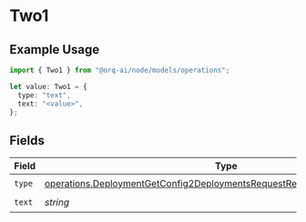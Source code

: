 # Two1

## Example Usage

```typescript
import { Two1 } from "@orq-ai/node/models/operations";

let value: Two1 = {
  type: "text",
  text: "<value>",
};
```

## Fields

| Field                                                                                                                                                                | Type                                                                                                                                                                 | Required                                                                                                                                                             | Description                                                                                                                                                          |
| -------------------------------------------------------------------------------------------------------------------------------------------------------------------- | -------------------------------------------------------------------------------------------------------------------------------------------------------------------- | -------------------------------------------------------------------------------------------------------------------------------------------------------------------- | -------------------------------------------------------------------------------------------------------------------------------------------------------------------- |
| `type`                                                                                                                                                               | [operations.DeploymentGetConfig2DeploymentsRequestRequestBodyMessagesType](../../models/operations/deploymentgetconfig2deploymentsrequestrequestbodymessagestype.md) | :heavy_check_mark:                                                                                                                                                   | N/A                                                                                                                                                                  |
| `text`                                                                                                                                                               | *string*                                                                                                                                                             | :heavy_check_mark:                                                                                                                                                   | N/A                                                                                                                                                                  |
